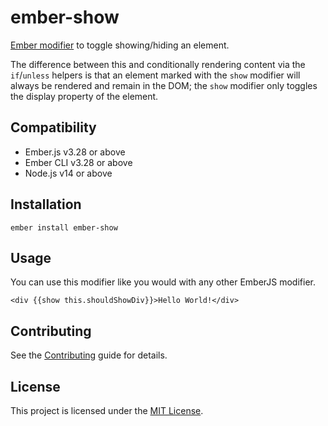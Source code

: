 # ember-show

[Ember modifier](https://github.com/ember-modifier/ember-modifier) to toggle showing/hiding an element.

The difference between this and conditionally rendering content via the `if`/`unless` helpers is that
an element marked with the `show` modifier will always be rendered and remain in the DOM; the `show`
modifier only toggles the display property of the element.

## Compatibility

- Ember.js v3.28 or above
- Ember CLI v3.28 or above
- Node.js v14 or above

## Installation

```
ember install ember-show
```

## Usage

You can use this modifier like you would with any other EmberJS modifier.

```
<div {{show this.shouldShowDiv}}>Hello World!</div>
```

## Contributing

See the [Contributing](CONTRIBUTING.md) guide for details.

## License

This project is licensed under the [MIT License](LICENSE.md).
